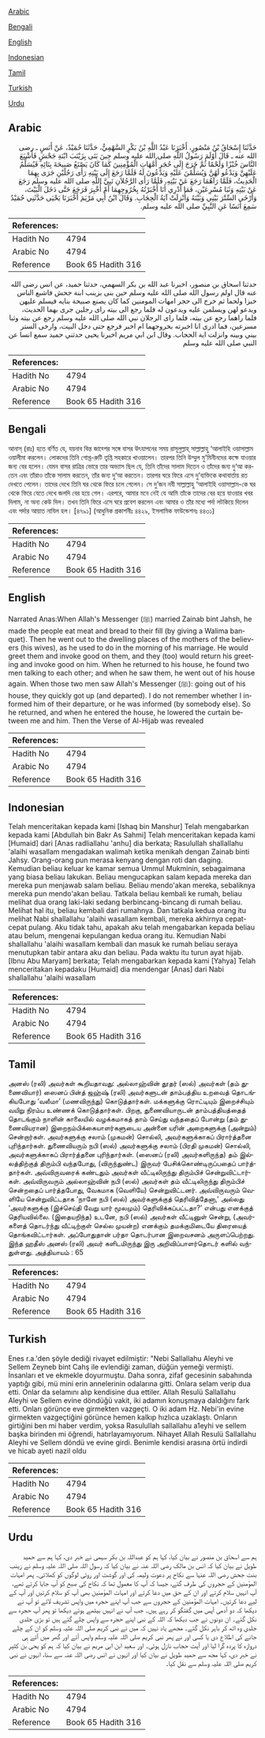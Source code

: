 [Arabic](#arabic)

[Bengali](#bengali)

[English](#english)

[Indonesian](#indonesian)

[Tamil](#tamil)

[Turkish](#turkish)

[Urdu](#urdu)

## Arabic


<div dir="rtl" lang="ar" style={{fontSize:'larger',backgroundColor:'#f8f9fa',padding:20}}>
حَدَّثَنَا إِسْحَاقُ بْنُ مَنْصُورٍ، أَخْبَرَنَا عَبْدُ اللَّهِ بْنُ بَكْرٍ السَّهْمِيُّ، حَدَّثَنَا حُمَيْدٌ، عَنْ أَنَسٍ ـ رضى الله عنه ـ قَالَ أَوْلَمَ رَسُولُ اللَّهِ صلى الله عليه وسلم حِينَ بَنَى بِزَيْنَبَ ابْنَةِ جَحْشٍ فَأَشْبَعَ النَّاسَ خُبْزًا وَلَحْمًا ثُمَّ خَرَجَ إِلَى حُجَرِ أُمَّهَاتِ الْمُؤْمِنِينَ كَمَا كَانَ يَصْنَعُ صَبِيحَةَ بِنَائِهِ فَيُسَلِّمُ عَلَيْهِنَّ وَيَدْعُو لَهُنَّ وَيُسَلِّمْنَ عَلَيْهِ وَيَدْعُونَ لَهُ فَلَمَّا رَجَعَ إِلَى بَيْتِهِ رَأَى رَجُلَيْنِ جَرَى بِهِمَا الْحَدِيثُ، فَلَمَّا رَآهُمَا رَجَعَ عَنْ بَيْتِهِ، فَلَمَّا رَأَى الرَّجُلاَنِ نَبِيَّ اللَّهِ صلى الله عليه وسلم رَجَعَ عَنْ بَيْتِهِ وَثَبَا مُسْرِعَيْنِ، فَمَا أَدْرِي أَنَا أَخْبَرْتُهُ بِخُرُوجِهِمَا أَمْ أُخْبِرَ فَرَجَعَ حَتَّى دَخَلَ الْبَيْتَ، وَأَرْخَى السِّتْرَ بَيْنِي وَبَيْنَهُ وَأُنْزِلَتْ آيَةُ الْحِجَابِ‏.‏ وَقَالَ ابْنُ أَبِي مَرْيَمَ أَخْبَرَنَا يَحْيَى حَدَّثَنِي حُمَيْدٌ سَمِعَ أَنَسًا عَنِ النَّبِيِّ صلى الله عليه وسلم‏.‏
</div>
<div style={{backgroundColor:'#f8f9fa',padding:20, marginBottom: 10}}><table> <thead> <tr> <th>References:</th> <th></th> </tr> </thead> <tbody><tr><td>Hadith No</td><td>4794</td></tr><tr><td>Arabic No</td><td>4794</td></tr><tr><td>Reference</td><td>Book 65 Hadith 316</td></tr></tbody></table></div>


<div dir="rtl" lang="ar" style={{fontSize:'larger',backgroundColor:'#f8f9fa',padding:20}}>
حدثنا اسحاق بن منصور، اخبرنا عبد الله بن بكر السهمي، حدثنا حميد، عن انس رضى الله عنه قال اولم رسول الله صلى الله عليه وسلم حين بنى بزينب ابنة جحش فاشبع الناس خبزا ولحما ثم خرج الى حجر امهات المومنين كما كان يصنع صبيحة بنايه فيسلم عليهن ويدعو لهن ويسلمن عليه ويدعون له فلما رجع الى بيته راى رجلين جرى بهما الحديث، فلما راهما رجع عن بيته، فلما راى الرجلان نبي الله صلى الله عليه وسلم رجع عن بيته وثبا مسرعين، فما ادري انا اخبرته بخروجهما ام اخبر فرجع حتى دخل البيت، وارخى الستر بيني وبينه وانزلت اية الحجاب. وقال ابن ابي مريم اخبرنا يحيى حدثني حميد سمع انسا عن النبي صلى الله عليه وسلم
</div>
<div style={{backgroundColor:'#f8f9fa',padding:20, marginBottom: 10}}><table> <thead> <tr> <th>References:</th> <th></th> </tr> </thead> <tbody><tr><td>Hadith No</td><td>4794</td></tr><tr><td>Arabic No</td><td>4794</td></tr><tr><td>Reference</td><td>Book 65 Hadith 316</td></tr></tbody></table></div>

## Bengali


<div dir="ltr" lang="bn" style={{fontSize:'larger',backgroundColor:'#f8f9fa',padding:20}}>
আনাস্ (রাঃ) হতে বর্ণিত যে, যয়নাব বিন্ত জাহ্শের সঙ্গে বাসর উৎযাপনের সময় রাসূলুল্লাহ্ সাল্লাল্লাহু ‘আলাইহি ওয়াসাল্লাম ওয়ালীমা করলেন। লোকদের তিনি গোশ্ত-রুটি তৃপ্তি সহকারে খাওয়ালেন। তারপর তিনি উম্মুল মু’মিনীনদের কক্ষে যাওয়ার জন্য বের হলেন। যেমন বাসর রাত্রির ভোরে তার অভ্যাস ছিল যে, তিনি তাঁদের সালাম দিতেন ও তাঁদের জন্য দু‘আ করতেন এবং তাঁরাও তাঁকে সালাম করতেন, তাঁর জন্য দু‘আ করতেন। তারপর ঘরে ফিরে এসে দু’ব্যক্তিকে কথাবার্তায় রত দেখতে পেলেন। তাদের দেখে তিনি ঘর থেকে ফিরে চলে গেলেন। সে দু’জন নবী সাল্লাল্লাহু ‘আলাইহি ওয়াসাল্লাম-কে ঘর থেকে ফিরে যেতে দেখে জলদি বের হয়ে গেল। এরপরে, আমার মনে নেই যে আমি তাঁকে তাদের বের হয়ে যাওয়ার খবর দিলাম, না অন্য কেউ দিল। তখন তিনি ফিরে এসে ঘরে প্রবেশ করলেন এবং আমার ও তাঁর মধ্যে পর্দা লটকিয়ে দিলেন এবং পর্দার আয়াত নাযিল হল। [৪৭৯১] (আধুনিক প্রকাশনীঃ ৪৪২৯, ইসলামিক ফাউন্ডেশনঃ ৪৪৩১)
</div>
<div style={{backgroundColor:'#f8f9fa',padding:20, marginBottom: 10}}><table> <thead> <tr> <th>References:</th> <th></th> </tr> </thead> <tbody><tr><td>Hadith No</td><td>4794</td></tr><tr><td>Arabic No</td><td>4794</td></tr><tr><td>Reference</td><td>Book 65 Hadith 316</td></tr></tbody></table></div>

## English


<div dir="ltr" lang="en" style={{fontSize:'larger',backgroundColor:'#f8f9fa',padding:20}}>
Narrated Anas:When Allah's Messenger (ﷺ) married Zainab bint Jahsh, he made the people eat meat and bread to their fill (by giving a Walima banquet). Then he went out to the dwelling places of the mothers of the believers (his wives), as he used to do in the morning of his marriage. He would greet them and invoke good on them, and they (too) would return his greeting and invoke good on him. When he returned to his house, he found two men talking to each other; and when he saw them, he went out of his house again. When those two men saw Allah's Messenger (ﷺ): going out of his house, they quickly got up (and departed). I do not remember whether I informed him of their departure, or he was informed (by somebody else). So he returned, and when he entered the house, he lowered the curtain between me and him. Then the Verse of Al-Hijab was revealed
</div>
<div style={{backgroundColor:'#f8f9fa',padding:20, marginBottom: 10}}><table> <thead> <tr> <th>References:</th> <th></th> </tr> </thead> <tbody><tr><td>Hadith No</td><td>4794</td></tr><tr><td>Arabic No</td><td>4794</td></tr><tr><td>Reference</td><td>Book 65 Hadith 316</td></tr></tbody></table></div>

## Indonesian


<div dir="ltr" lang="id" style={{fontSize:'larger',backgroundColor:'#f8f9fa',padding:20}}>
Telah menceritakan kepada kami [Ishaq bin Manshur] Telah mengabarkan kepada kami [Abdullah bin Bakr As Sahmi] Telah menceritakan kepada kami [Humaid] dari [Anas radliallahu 'anhu] dia berkata; Rasulullah shallallahu 'alaihi wasallam mengadakan walimah ketika menikah dengan Zainab binti Jahsy. Orang-orang pun merasa kenyang dengan roti dan daging. Kemudian beliau keluar ke kamar semua Ummul Mukminin, sebagaimana yang biasa beliau lakukan. Beliau mengucapkan salam kepada mereka dan mereka pun menjawab salam beliau. Beliau mendo'akan mereka, sebaliknya mereka pun mendo'akan beliau. Tatkala beliau kembali ke rumah, beliau melihat dua orang laki-laki sedang berbincang-bincang di rumah beliau. Melihat hal itu, beliau kembali dari rumahnya. Dan tatkala kedua orang itu melihat Nabi shallallahu 'alaihi wasallam kembali, mereka akhirnya cepat-cepat pulang. Aku tidak tahu, apakah aku telah mengabarkan kepada beliau atau belum, mengenai kepulangan kedua orang itu. Kemudian Nabi shallallahu 'alaihi wasallam kembali dan masuk ke rumah beliau seraya menutupkan tabir antara aku dan beliau. Pada waktu itu turun ayat hijab. [Ibnu Abu Maryam] berkata; Telah mengabarkan kepada kami [Yahya] Telah menceritakan kepadaku [Humaid] dia mendengar [Anas] dari Nabi shallallahu 'alaihi wasallam
</div>
<div style={{backgroundColor:'#f8f9fa',padding:20, marginBottom: 10}}><table> <thead> <tr> <th>References:</th> <th></th> </tr> </thead> <tbody><tr><td>Hadith No</td><td>4794</td></tr><tr><td>Arabic No</td><td>4794</td></tr><tr><td>Reference</td><td>Book 65 Hadith 316</td></tr></tbody></table></div>

## Tamil


<div dir="ltr" lang="ta" style={{fontSize:'larger',backgroundColor:'#f8f9fa',padding:20}}>
அனஸ் (ரலி) அவர்கள் கூறியதாவது: அல்லாஹ்வின் தூதர் (ஸல்) அவர்கள் (தம் துணைவியார்) ஸைனப் பின்த் ஜஹ்ஷ் (ரலி) அவர்களுடன் தாம்பத்திய உறவைத் தொடங்கியபோது ‘வலீமா’ (மணவிருந்து) கொடுத்தார்கள். மக்களுக்கு ரொட்டியும் இறைச்சியும் வயிறு நிரம்ப உண்ணக் கொடுத்தார்கள். பிறகு, துணைவியாருடன் தாம்பத்தியத்தைத் தொடங்கும் நாளின் காலையில் வழக்கமாகத் தாம் செய்து வந்ததைப் போன்று (தம் துணைவியரான) இறைநம்பிக்கையாளர்களுடைய அன்னை யரின் அறைகளுக்கு (அன்றும்) சென்றார்கள். அவர்களுக்கு சலாம் (முகமன்) சொல்லி, அவர்களுக்காகப் பிரார்த்தனை புரிந்தார்கள். துணைவியரும் நபி (ஸல்) அவர்களுக்கு சலாம் (பிரதி முகமன்) சொல்லி, அவர்களுக்காகப் பிரார்த்தனை புரிந்தார்கள். (ஸைனப் (ரலி) அவர்களிருந்த) தம் இல்லத்திற்குத் திரும்பி வந்தபோது, (விருந்துண்ட) இருவர் பேசிக்கொண்டிருப்பதைப் பார்த்தார்கள். அவ்விருவரைக் கண்டதும் அவர்கள் வீட்டிலிருந்து திரும்பிச் சென்றுவிட்டார்கள். அவ்விருவரும் அல்லாஹ்வின் நபி (ஸல்) அவர்கள் தம் வீட்டிலிருந்து திரும்பிச் சென்றதைப் பார்த்தபோது, வேகமாக (வெளியே) சென்றுவிட்டனர். அவ்விருவரும் வெளியே சென்றுவிட்டதாக ‘நானே நபி (ஸல்) அவர்களுக்குத் தெரிவித்தேனா,’ அல்லது ‘அவர்களுக்கு (இச்செய்தி வேறு யார் மூலமும்) தெரிவிக்கப்பட்டதா?’ என்பது எனக்குத் தெரியவில்லை. (இதையறிந்த) உடனே, நபி (ஸல்) அவர்கள் வீட்டினுள் சென்று, (அவர்களைத் தொடர்ந்து வீட்டிற்குள் செல்ல முயன்ற) எனக்கும் தமக்குமிடையே திரையைத் தொங்கவிட்டார்கள். அப்போதுதான் பர்தா தொடர்பான இறைவசனம் அருளப்பெற்றது. இந்த ஹதீஸ் அனஸ் (ரலி) அவர் களிடமிருந்து இரு அறிவிப்பாளர்தொடர் களில் வந்துள்ளது. அத்தியாயம் : 65
</div>
<div style={{backgroundColor:'#f8f9fa',padding:20, marginBottom: 10}}><table> <thead> <tr> <th>References:</th> <th></th> </tr> </thead> <tbody><tr><td>Hadith No</td><td>4794</td></tr><tr><td>Arabic No</td><td>4794</td></tr><tr><td>Reference</td><td>Book 65 Hadith 316</td></tr></tbody></table></div>

## Turkish


<div dir="ltr" lang="tr" style={{fontSize:'larger',backgroundColor:'#f8f9fa',padding:20}}>
Enes r.a.'den şöyle dediği rivayet edilmiştir: "Nebi Sallallahu Aleyhi ve Sellem Zeyneb bint Cahş ile evlendiği zaman, düğün yemeği vermişti. İnsanları et ve ekmekle doyurmuştu. Daha sonra, zifaf gecesinin sabahında yaptığı gibi, mü mini erin annelerinin odalarına gitti. Onlara selam verip dua etti. Onlar da selamını alıp kendisine dua ettiler. Allah Resulü Sallallahu Aleyhi ve Sellem evine döndüğü vakit, iki adamın konuşmaya daldığını fark etti. Onları görünce eve girmekten vazgeçti. O iki adam Hz. Nebi'in evine girmekten vazgeçtiğini görünce hemen kalkıp hızlıca uzaklaştı. Onların girtiğini ben mi haber verdim, yoksa RasuluIlah sallallahu a1eyhi ve sellem başka birinden mi öğrendi, hatırlayamıyorum. Nihayet Allah Resulü Sallallahu Aleyhi ve Sellem döndü ve evine girdi. Benimle kendisi arasına örtü indirdi ve hicab ayeti nazil oldu
</div>
<div style={{backgroundColor:'#f8f9fa',padding:20, marginBottom: 10}}><table> <thead> <tr> <th>References:</th> <th></th> </tr> </thead> <tbody><tr><td>Hadith No</td><td>4794</td></tr><tr><td>Arabic No</td><td>4794</td></tr><tr><td>Reference</td><td>Book 65 Hadith 316</td></tr></tbody></table></div>

## Urdu


<div dir="rtl" lang="ur" style={{fontSize:'larger',backgroundColor:'#f8f9fa',padding:20}}>
ہم سے اسحاق بن منصور نے بیان کیا، کہا ہم کو عبداللہ بن بکر سہمی نے خبر دی، کہا ہم سے حمید طویل نے بیان کیا کہ انس بن مالک رضی اللہ عنہ نے بیان کیا کہ رسول اللہ صلی اللہ علیہ وسلم نے زینب بنت جحش رضی اللہ عنہا سے نکاح پر دعوت ولیمہ کی اور گوشت اور روٹی لوگوں کو کھلائی۔ پھر امہات المؤمنین کے حجروں کی طرف گئے، جیسا کہ آپ کا معمول تھا کہ نکاح کی صبح کو آپ جایا کرتے تھے، آپ انہیں سلام کرتے اور ان کے حق میں دعا کرتے اور امہات المؤمنین بھی آپ کو سلام کرتیں اور آپ کے لیے دعا کرتیں۔ امہات المؤمنین کے حجروں سے جب آپ اپنے حجرہ میں واپس تشریف لائے تو آپ نے دیکھا کہ دو آدمی آپس میں گفتگو کر رہے ہیں۔ جب آپ نے انہیں بیٹھے ہوئے دیکھا تو پھر آپ حجرہ سے نکل گئے۔ ان دونوں نے جب دیکھا کہ اللہ کے نبی اپنے حجرہ سے واپس چلے گئے ہیں تو بڑی جلدی جلدی وہ اٹھ کر باہر نکل گئے۔ مجھے یاد نہیں کہ میں نے نبی کریم صلی اللہ علیہ وسلم کو ان کے چلے جانے کی اطلاع دی یا کسی اور نے پھر نبی کریم صلی اللہ علیہ وسلم واپس آئے اور گھر میں آتے ہی دروازہ کا پردہ گرا لیا اور آیت حجاب نازل ہوئی۔ اور سعید ابن ابی مریم نے بیان کیا کہ ہم کو یحی ٰبن کثیر نے خبر دی، کہا مجھ سے حمید طویل نے بیان کیا اور انہوں نے انس رضی اللہ عنہ سے سنا، انہوں نے نبی کریم صلی اللہ علیہ وسلم سے نقل کیا۔
</div>
<div style={{backgroundColor:'#f8f9fa',padding:20, marginBottom: 10}}><table> <thead> <tr> <th>References:</th> <th></th> </tr> </thead> <tbody><tr><td>Hadith No</td><td>4794</td></tr><tr><td>Arabic No</td><td>4794</td></tr><tr><td>Reference</td><td>Book 65 Hadith 316</td></tr></tbody></table></div>